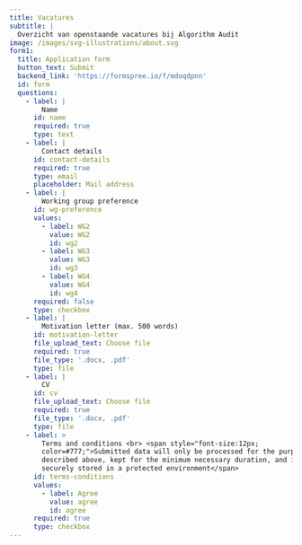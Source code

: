 ```yaml
---
title: Vacatures
subtitle: |
  Overzicht van openstaande vacatures bij Algorithm Audit
image: /images/svg-illustrations/about.svg
form1:
  title: Application form
  button_text: Submit
  backend_link: 'https://formspree.io/f/mdoqdpnn'
  id: form
  questions:
    - label: |
        Name
      id: name
      required: true
      type: text
    - label: |
        Contact details
      id: contact-details
      required: true
      type: email
      placeholder: Mail address
    - label: |
        Working group preference
      id: wg-preference
      values:
        - label: WG2
          value: WG2
          id: wg2
        - label: WG3
          value: WG3
          id: wg3
        - label: WG4
          value: WG4
          id: wg4
      required: false
      type: checkbox
    - label: |
        Motivation letter (max. 500 words)
      id: motivation-letter
      file_upload_text: Choose file
      required: true
      file_type: '.docx, .pdf'
      type: file
    - label: |
        CV
      id: cv
      file_upload_text: Choose file
      required: true
      file_type: '.docx, .pdf'
      type: file
    - label: >
        Terms and conditions <br> <span style="font-size:12px;
        color=#777;">Submitted data will only be processed for the purpose
        described above, kept for the minimum necessary duration, and is
        securely stored in a protected environment</span>
      id: terms-conditions
      values:
        - label: Agree
          value: agree
          id: agree
      required: true
      type: checkbox
---
```


